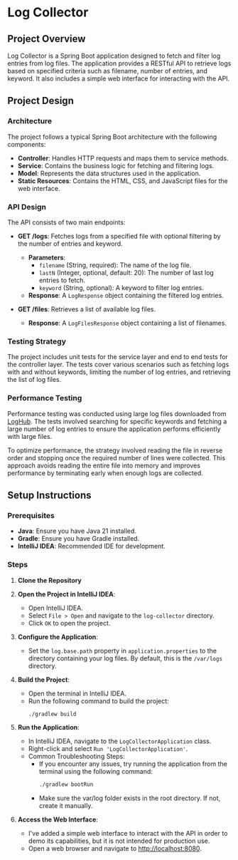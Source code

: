# Log Collector

## Project Overview

Log Collector is a Spring Boot application designed to fetch and filter log entries from log files. The application
provides a RESTful API to retrieve logs based on specified criteria such as filename, number of entries, and keyword. It
also includes a simple web interface for interacting with the API.

## Project Design

### Architecture

The project follows a typical Spring Boot architecture with the following components:

- **Controller**: Handles HTTP requests and maps them to service methods.
- **Service**: Contains the business logic for fetching and filtering logs.
- **Model**: Represents the data structures used in the application.
- **Static Resources**: Contains the HTML, CSS, and JavaScript files for the web interface.

### API Design

The API consists of two main endpoints:

- **GET /logs**: Fetches logs from a specified file with optional filtering by the number of entries and keyword.
    - **Parameters**:
        - `filename` (String, required): The name of the log file.
        - `lastN` (Integer, optional, default: 20): The number of last log entries to fetch.
        - `keyword` (String, optional): A keyword to filter log entries.
    - **Response**: A `LogResponse` object containing the filtered log entries.

- **GET /files**: Retrieves a list of available log files.
    - **Response**: A `LogFilesResponse` object containing a list of filenames.

### Testing Strategy

The project includes unit tests for the service layer and end to end tests for the controller layer. The tests cover
various
scenarios such as fetching logs with and without keywords, limiting the number of log entries, and retrieving the list
of log files.

### Performance Testing

Performance testing was conducted using large log files downloaded
from [LogHub](https://github.com/logpai/loghub?tab=readme-ov-file). The tests involved searching for specific keywords
and fetching a large number of log entries to ensure the application performs efficiently with large files.

To optimize performance, the strategy involved reading the file in reverse order and stopping once the required number
of lines were collected. This approach avoids reading the entire file into memory and improves performance by
terminating early when enough logs are collected.

## Setup Instructions

### Prerequisites

- **Java**: Ensure you have Java 21 installed.
- **Gradle**: Ensure you have Gradle installed.
- **IntelliJ IDEA**: Recommended IDE for development.

### Steps

1. **Clone the Repository**

2. **Open the Project in IntelliJ IDEA**:
    - Open IntelliJ IDEA.
    - Select `File > Open` and navigate to the `log-collector` directory.
    - Click `OK` to open the project.

3. **Configure the Application**:
    - Set the `log.base.path` property in `application.properties` to the directory containing your log files. By
      default, this is the `/var/logs` directory.

4. **Build the Project**:
    - Open the terminal in IntelliJ IDEA.
    - Run the following command to build the project:
      ```sh
      ./gradlew build
      ```

5. **Run the Application**:
    - In IntelliJ IDEA, navigate to the `LogCollectorApplication` class.
    - Right-click and select `Run 'LogCollectorApplication'`.
   - Common Troubleshooting Steps:
       - If you encounter any issues, try running the application from the terminal using the following command:
         ```sh
         ./gradlew bootRun
         ```
       - Make sure the var/log folder exists in the root directory. If not, create it manually.

6. **Access the Web Interface**:
    - I've added a simple web interface to interact with the API in order to demo its capabilities, but it is not
      intended for production use.
     - Open a web browser and navigate to [http://localhost:8080](http://localhost:8080).

